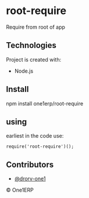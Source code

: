 # root-require

Require from root of app

## Technologies

Project is created with:
* Node.js

## Install

npm install one1erp/root-require

## using

earliest in the code use:

    require('root-require')();


## Contributors

- [@drorv-one1](https://github.com/drorv-one1)

&copy; One1ERP
